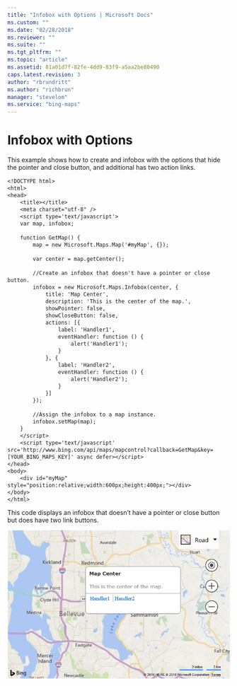 ```yaml
---
title: "Infobox with Options | Microsoft Docs"
ms.custom: ""
ms.date: "02/28/2018"
ms.reviewer: ""
ms.suite: ""
ms.tgt_pltfrm: ""
ms.topic: "article"
ms.assetid: 81a01d7f-82fe-4dd9-83f9-a5aa2be80490
caps.latest.revision: 3
author: "rbrundritt"
ms.author: "richbrun"
manager: "stevelom"
ms.service: "bing-maps"
---
```

# Infobox with Options
This example shows how to create and infobox with the options that hide the pointer and close button, and additional has two action links.

```
<!DOCTYPE html>
<html>
<head>
    <title></title>
    <meta charset="utf-8" />
	<script type='text/javascript'>
    var map, infobox;

    function GetMap() {
        map = new Microsoft.Maps.Map('#myMap', {});

        var center = map.getCenter();

        //Create an infobox that doesn't have a pointer or close button.
        infobox = new Microsoft.Maps.Infobox(center, {
            title: 'Map Center',
            description: 'This is the center of the map.',
            showPointer: false, 
            showCloseButton: false,
            actions: [{
                label: 'Handler1',
                eventHandler: function () {
                    alert('Handler1');
                }
            }, {
                label: 'Handler2',
                eventHandler: function () {
                    alert('Handler2');
                }
            }]
        });

        //Assign the infobox to a map instance.
        infobox.setMap(map);
    }
    </script>
    <script type='text/javascript' src='http://www.bing.com/api/maps/mapcontrol?callback=GetMap&key=[YOUR_BING_MAPS_KEY]' async defer></script>
</head>
<body>
    <div id="myMap" style="position:relative;width:600px;height:400px;"></div>
</body>
</html>
```

This code displays an infobox that doesn’t have a pointer or close button but does have two link buttons. 

![BMV8_InfoboxOptionsExample](../../media/bmv8-infoboxoptionsexample2.png)